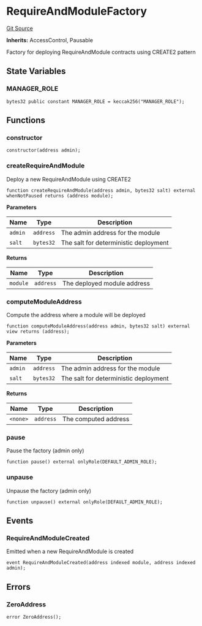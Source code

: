 # RequireAndModuleFactory
[Git Source](https://github.com/SyndicateProtocol/syndicate-appchains/blob/e670fbd66628d486b7f0c62387b907c2a44879ed/src/factory/PermissionModuleFactories.sol)

**Inherits:**
AccessControl, Pausable

Factory for deploying RequireAndModule contracts using CREATE2 pattern


## State Variables
### MANAGER_ROLE

```solidity
bytes32 public constant MANAGER_ROLE = keccak256("MANAGER_ROLE");
```


## Functions
### constructor


```solidity
constructor(address admin);
```

### createRequireAndModule

Deploy a new RequireAndModule using CREATE2


```solidity
function createRequireAndModule(address admin, bytes32 salt) external whenNotPaused returns (address module);
```
**Parameters**

|Name|Type|Description|
|----|----|-----------|
|`admin`|`address`|The admin address for the module|
|`salt`|`bytes32`|The salt for deterministic deployment|

**Returns**

|Name|Type|Description|
|----|----|-----------|
|`module`|`address`|The deployed module address|


### computeModuleAddress

Compute the address where a module will be deployed


```solidity
function computeModuleAddress(address admin, bytes32 salt) external view returns (address);
```
**Parameters**

|Name|Type|Description|
|----|----|-----------|
|`admin`|`address`|The admin address for the module|
|`salt`|`bytes32`|The salt for deterministic deployment|

**Returns**

|Name|Type|Description|
|----|----|-----------|
|`<none>`|`address`|The computed address|


### pause

Pause the factory (admin only)


```solidity
function pause() external onlyRole(DEFAULT_ADMIN_ROLE);
```

### unpause

Unpause the factory (admin only)


```solidity
function unpause() external onlyRole(DEFAULT_ADMIN_ROLE);
```

## Events
### RequireAndModuleCreated
Emitted when a new RequireAndModule is created


```solidity
event RequireAndModuleCreated(address indexed module, address indexed admin);
```

## Errors
### ZeroAddress

```solidity
error ZeroAddress();
```

